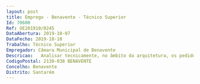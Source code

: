 ```yaml
--- 
layout: post
title: Emprego - Benavente - Técnico Superior
Id: 70600
Ref: OE201910/0245
DataAbertura: 2019-10-07
DataFecho: 2019-10-18
Trabalho: Técnico Superior
Empregador: Câmara Municipal de Benavente
Descricao:   Analisar tecnicamente, no âmbito da arquitetura, os pedidos para a realização de operações urbanísticas enquadradas no respetivo Regime Jurídico   Participar nas comissões técnicas de vistorias, no âmbito do Regime Jurídico da Urbanização e da Edificação   Recolher, examinar e conferir elementos constantes dos processos, anotando faltas ou anomalias e providenciando pela sua correção e andamento, através de informações, em conformidade com os diplomas legais aplicáveis   Atendimento público.  Executar outras tarefas, compatíveis com o exercício da função, solicitadas superiormente.
CodigoPostal: 2130-038 BENAVENTE
Concelho: Benavente
Distrito: Santarém
--- 
```

